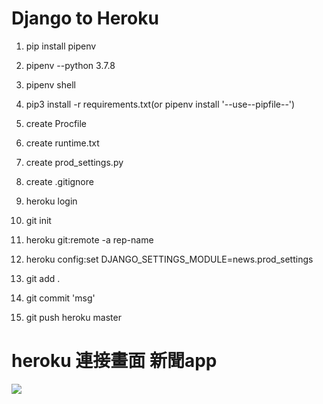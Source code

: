 # Django to Heroku
1. pip install pipenv 
2. pipenv --python 3.7.8
3. pipenv shell
4. pip3 install -r requirements.txt(or pipenv install '--use--pipfile--') 

5. create Procfile
6. create runtime.txt
7. create prod_settings.py
8. create .gitignore

9. heroku login
10. git init
11. heroku git:remote -a rep-name
12. heroku config:set DJANGO_SETTINGS_MODULE=news.prod_settings
13. git add .
14. git commit 'msg'
15. git push heroku master 

# heroku 連接畫面 新聞app
![](./demo_sample_images/heroku.png)